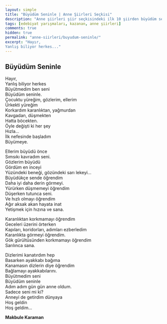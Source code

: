```yaml
---
layout: simple
title: "Büyüdüm Seninle | Anne Şiirleri Seçkisi"
description: "Anne şiirleri şiir seçkisindeki ilk 10 şiirden büyüdüm seninle..."
tags: [edebiyat yarışmaları, kazanan, anne şiirleri]
comments: true
hidden: true
permalink: "anne-siirleri/buyudum-seninle/"
excerpt: "Hayır,  
Yanlış biliyor herkes..."
---
```


## Büyüdüm Seninle
Hayır,  
Yanlış biliyor herkes  
Büyütmedim ben seni  
Büyüdüm seninle.  
Çocuktu yüreğim, gözlerim, ellerim  
Ürkekti yüreğim  
Korkardım karanlıktan, yağmurdan  
Kavgadan, düşmekten  
Hatta böcekten.  
Öyle değişti ki her şey  
Hızla…  
İlk nefesinde başladım  
Büyümeye.  

Ellerim büyüdü önce  
Sımsıkı kavradım seni.  
Gözlerim büyüdü  
Gördüm en inceyi  
Yüzündeki beneği, gözündeki sarı lekeyi…  
Büyüdükçe sende öğrendim  
Daha iyi daha derin görmeyi.  
Yürürken düşmemeyi öğrendim  
Düşerken tutunca seni.  
Ve hızlı olmayı öğrendim  
Ağır aksak akan hayata inat  
Yetişmek için hızına ve sana.  

Karanlıktan korkmamayı öğrendim  
Geceleri üzerini örterken  
Kapıları, koridorları, adımları ezberledim  
Karanlıkta görmeyi öğrendim.  
Gök gürültüsünden korkmamayı öğrendim  
Sarılınca sana.  

Dizlerimi kanatırdım hep  
Basarken ayakkabı bağıma  
Kanamasın dizlerin diye öğrendim  
Bağlamayı ayakkabılarını.  
Büyütmedim seni  
Büyüdüm seninle  
Adım adım gün gün anne oldum.  
Sadece seni mi ki?  
Anneyi de getirdim dünyaya  
Hoş geldin  
Hoş geldim…  

**Makbule Karaman**
